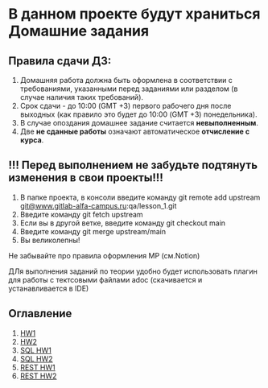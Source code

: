 # В данном проекте будут храниться Домашние задания

## Правила сдачи ДЗ:
1. Домашняя работа должна быть оформлена в соответствии с требованиями, указанными перед заданиями или разделом (в случае наличия таких требований).
2. Срок сдачи - до 10:00 (GMT +3) первого рабочего дня после выходных (как правило это будет до 10:00 (GMT +3) понедельника).
3. В случае опоздания домашнее задание считается **невыполненным**.
4. Две **не сданные работы** означают автоматическое **отчисление с курса**.

## !!! Перед выполнением не забудьте подтянуть изменения в свои проекты!!!
1. В папке проекта, в консоли введите команду
   git remote add upstream [git@www.gitlab-alfa-campus.ru](mailto:git@www.gitlab-alfa-campus.ru):qa/lesson_1.git
2. Введите команду git fetch upstream
3. Если вы в другой ветке, введите команду git checkout main
4. Введите команду git merge upstream/main
5. Вы великолепны!

Не забывайте про правила оформления МР (см.Notion)

ДЛя выполнения заданий по теории удобно будет использовать плагин для работы с тектсовыми файлами adoc (скачивается и устанавливается в IDE)

## Оглавление

1. [HW1](HW1/HW1.md)
2. [HW2](HW2/HW2.md)
3. [SQL HW1](HW3/SQL_Part1.md)
4. [SQL HW2](HW3/SQL_Part2.md)
5. [REST HW1](HW4/POSTMAN_WS.md)
5. [REST HW2](HW4/REST.md)
